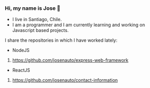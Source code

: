 ### Hi, my name is Jose 👋

- I live in Santiago, Chile.
- I am a programmer and I am currently learning and working on Javascript based projects.

I share the repositories in which I have worked lately:

* NodeJS
1. https://github.com/josenauto/express-web-framework
* ReactJS
1. https://github.com/josenauto/contact-information
<!--
**josenauto/josenauto** is a ✨ _special_ ✨ repository because its `README.md` (this file) appears on your GitHub profile.

Here are some ideas to get you started:

- 🔭 I’m currently working on ...
- 🌱 I’m currently learning ...
- 👯 I’m looking to collaborate on ...
- 🤔 I’m looking for help with ...
- 💬 Ask me about ...
- 📫 How to reach me: ...
- 😄 Pronouns: ...
- ⚡ Fun fact: ...
-->

